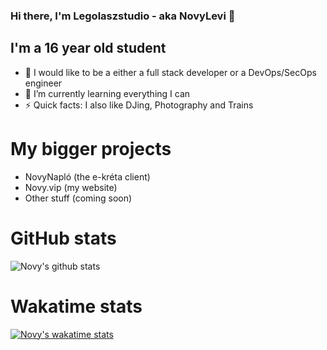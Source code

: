 ### Hi there, I'm Legolaszstudio - aka NovyLevi 👋

## I'm a 16 year old student
- 💼 I would like to be a either a full stack developer or a DevOps/SecOps engineer
- 🌱 I’m currently learning everything I can
- ⚡ Quick facts: I also like DJing, Photography and Trains

# My bigger projects

- NovyNapló (the e-kréta client)
- Novy.vip (my website)
- Other stuff (coming soon)

# GitHub stats
![Novy's github stats](https://github-readme-stats.vercel.app/api?username=Legolaszstudio&show_icons=true&theme=dracula)

# Wakatime stats
[![Novy's wakatime stats](https://github-readme-stats.vercel.app/api/wakatime?username=NovyLevi&layout=compact)](https://wakatime.com/@NovyLevi)


<!--
**Legolaszstudio/Legolaszstudio** is a ✨ _special_ ✨ repository because its `README.md` (this file) appears on your GitHub profile.

Here are some ideas to get you started:

- 🔭 I’m currently working on ...
- 🌱 I’m currently learning ...
- 👯 I’m looking to collaborate on ...
- 🤔 I’m looking for help with ...
- 💬 Ask me about ...
- 📫 How to reach me: ...
- 😄 Pronouns: ...
- ⚡ Fun fact: ...
-->
